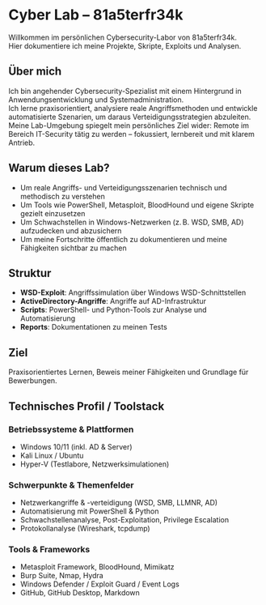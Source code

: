 # Cyber Lab – 81a5terfr34k

Willkommen im persönlichen Cybersecurity-Labor von 81a5terfr34k.  
Hier dokumentiere ich meine Projekte, Skripte, Exploits und Analysen.

## Über mich

Ich bin angehender Cybersecurity-Spezialist mit einem Hintergrund in Anwendungsentwicklung und Systemadministration.  
Ich lerne praxisorientiert, analysiere reale Angriffsmethoden und entwickle automatisierte Szenarien, um daraus Verteidigungsstrategien abzuleiten.  
Meine Lab-Umgebung spiegelt mein persönliches Ziel wider: Remote im Bereich IT-Security tätig zu werden – fokussiert, lernbereit und mit klarem Antrieb.

## Warum dieses Lab?

- Um reale Angriffs- und Verteidigungsszenarien technisch und methodisch zu verstehen
- Um Tools wie PowerShell, Metasploit, BloodHound und eigene Skripte gezielt einzusetzen
- Um Schwachstellen in Windows-Netzwerken (z. B. WSD, SMB, AD) aufzudecken und abzusichern
- Um meine Fortschritte öffentlich zu dokumentieren und meine Fähigkeiten sichtbar zu machen

## Struktur

- **WSD-Exploit**: Angriffssimulation über Windows WSD-Schnittstellen
- **ActiveDirectory-Angriffe**: Angriffe auf AD-Infrastruktur
- **Scripts**: PowerShell- und Python-Tools zur Analyse und Automatisierung
- **Reports**: Dokumentationen zu meinen Tests

## Ziel

Praxisorientiertes Lernen, Beweis meiner Fähigkeiten und Grundlage für Bewerbungen.

## Technisches Profil / Toolstack

### Betriebssysteme & Plattformen
- Windows 10/11 (inkl. AD & Server)
- Kali Linux / Ubuntu
- Hyper-V (Testlabore, Netzwerksimulationen)

### Schwerpunkte & Themenfelder
- Netzwerkangriffe & -verteidigung (WSD, SMB, LLMNR, AD)
- Automatisierung mit PowerShell & Python
- Schwachstellenanalyse, Post-Exploitation, Privilege Escalation
- Protokollanalyse (Wireshark, tcpdump)

### Tools & Frameworks
- Metasploit Framework, BloodHound, Mimikatz
- Burp Suite, Nmap, Hydra
- Windows Defender / Exploit Guard / Event Logs
- GitHub, GitHub Desktop, Markdown

